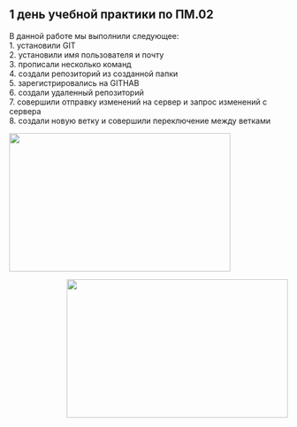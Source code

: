 <h2>1 день учебной практики по ПМ.02</h2>
В данной работе мы выполнили следующее: <br>
1. установили GIT <br>
2. установили имя пользователя и почту <br>
3. прописали несколько команд <br>
4. создали репозиторий из созданной папки <br>
5. зарегистрировались на GITHAB <br>
6. создали удаленный репозиторий <br>
7. совершили отправку изменений на сервер и запрос изменений с сервера <br>
8. создали новую ветку и совершили переключение между ветками <br>
<p align="left">
  <img width="400" height="250" src="https://mosopora.ru/upload/000/u1/6e/f8/2ecf7f8e.jpg">
</p>
<p align="right">
  <img width="400" height="250" src="https://avatars.mds.yandex.net/i?id=eff6e7cae86eed257db147bcc32f327830cfbd8f-16273769-images-thumbs&n=13">
</p>


